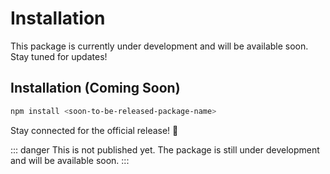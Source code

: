 # Installation

This package is currently under development and will be available soon. Stay tuned for updates!

## Installation (Coming Soon)

```bash
npm install <soon-to-be-released-package-name>
```

Stay connected for the official release! 🚀


::: danger
This is not published yet. The package is still under development and will be available soon.
:::

